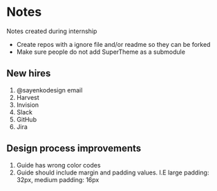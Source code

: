 # Notes
Notes created during internship

- Create repos with a ignore file and/or readme so they can be forked
- Make sure people do not add SuperTheme as a submodule

## New hires
1. @sayenkodesign email
2. Harvest
2. Invision
2. Slack
3. GitHub
4. Jira

## Design process improvements
1. Guide has wrong color codes
2. Guide should include margin and padding values. I.E large padding: 32px, medium padding: 16px
